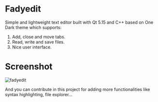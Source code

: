 # Fadyedit
Simple and lightweight text editor built with Qt 5.15 and C++ based on One Dark theme which supports:
1. Add, close and move tabs.
2. Read, write and save files.
3. Nice user interface.

# Screenshot

![fadyedit](https://user-images.githubusercontent.com/63348088/130273620-450e81ca-d9b5-4b8e-b012-c1c25be9e178.png)

And you can contribute in this project for adding more functionalities like syntax highlighting, file explorer...
